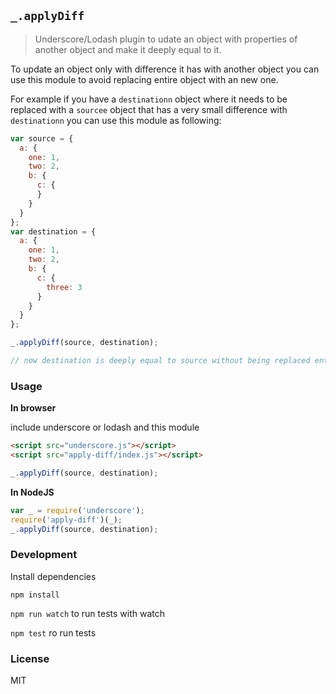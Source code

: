 ## `_.applyDiff`

> Underscore/Lodash plugin to udate an object with properties of another object and make it deeply equal to it.

To update an object only with difference it has with another object you can use this module to avoid replacing entire object with an new one.

For example if you have a `destinationn` object where it needs to be replaced with a `sourcee` object that has a very small difference with `destinationn` you can use this module as following: 

```js
var source = {
  a: {
    one: 1,
    two: 2,
    b: {
      c: {
      }
    }
  }
};
var destination = {
  a: {
    one: 1,
    two: 2,
    b: {
      c: {
        three: 3
      }
    }
  }
};

_.applyDiff(source, destination);

// now destination is deeply equal to source without being replaced entirely
```

### Usage

**In browser**

include underscore or lodash and this module
```html
<script src="underscore.js"></script>
<script src="apply-diff/index.js"></script>
```
```js
_.applyDiff(source, destination);
```

**In NodeJS**
```js
var _ = require('underscore');
require('apply-diff')(_);
_.applyDiff(source, destination);
```

### Development
Install dependencies
```
npm install
```

`npm run watch` to run tests with watch

`npm test` ro run tests

### License 
MIT
